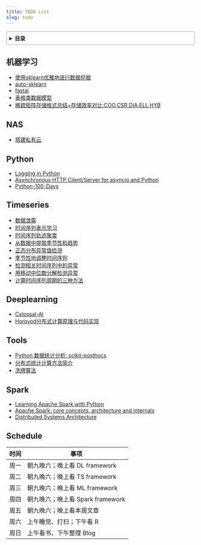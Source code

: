 ```yaml
---
title: TODO List
slug: todo
---
```


<style>
details {
    border: 1px solid #aaa;
    border-radius: 4px;
    padding: .5em .5em 0;
}
summary {
    font-weight: bold;
    margin: -.5em -.5em 0;
    padding: .5em;
}
details[open] {
    padding: .5em;
}
details[open] summary {
    border-bottom: 1px solid #aaa;
    margin-bottom: .5em;
}
</style>

<details><summary>目录</summary><p>

- [机器学习](#机器学习)
- [NAS](#nas)
- [Python](#python)
- [Timeseries](#timeseries)
- [Deeplearning](#deeplearning)
- [Tools](#tools)
- [Spark](#spark)
- [Schedule](#schedule)
</p></details><p></p>

## 机器学习

* [使用sklearn优雅地进行数据挖掘](https://www.cnblogs.com/jasonfreak/p/5448462.html)
* [auto-sklearn](https://automl.github.io/auto-sklearn/master/index.html#)
* [fastai](https://docs.fast.ai/)
* [表格类数据模型](https://zhuanlan.zhihu.com/p/381323980)
* [稀疏矩阵存储格式总结+存储效率对比:COO,CSR,DIA,ELL,HYB](https://www.cnblogs.com/xbinworld/p/4273506.html?utm_source=tuicool&utm_medium=referral)


## NAS

* [搭建私有云](https://mp.weixin.qq.com/s/E9rrjGtV5RJwxvtICgrOxQ)

## Python

* [Logging in Python](https://realpython.com/python-logging/)
* [Asynchronous HTTP Client/Server for asyncio and Python](https://docs.aiohttp.org/en/stable/client_quickstart.html)
* [Python-100-Days](https://github.com/jackfrued/Python-100-Days)

## Timeseries

* [数据泄露](https://www.kaggle.com/code/alexisbcook/data-leakage/tutorial)
* [时间序列表示学习](https://mp.weixin.qq.com/s?__biz=Mzg3NDUwNTM3MA==&mid=2247483863&idx=1&sn=db7a9e15385c8f34bba86b442c5f5f67&chksm=cecef422f9b97d34b9968291a332157524cb9a789452a06673e703b6891971206f0ca58f2178&scene=21#wechat_redirect)
* [时间序列轨迹聚类](https://mp.weixin.qq.com/s?__biz=Mzg3NDUwNTM3MA==&mid=2247490271&idx=1&sn=fd001c5084f679f4f901c2c48204d20b&chksm=ceceef2af9b9663ce90d8ac017b5e425ba4577454617c0044992857da84a42072ace8ee44e59&scene=132#wechat_redirect)
* [从数据中提取季节性和趋势](https://anomaly.io/seasonal-trend-decomposition-in-r/index.html)
* [正态分布异常值检测](https://anomaly.io/anomaly-detection-normal-distribution/index.html)
* [季节性地调整时间序列](https://anomaly.io/seasonally-adjustement-in-r/index.html)
* [检测相关时间序列中的异常](https://anomaly.io/detect-anomalies-in-correlated-time-series/index.html)
* [用移动中位数分解检测异常](https://anomaly.io/anomaly-detection-moving-median-decomposition/index.html)
* [计算时间序列周期的三种方法](https://mp.weixin.qq.com/s/GbhsnrZvMQdOY1k-EclBPw)

## Deeplearning

* [Colossal-AI](https://github.com/hpcaitech/ColossalAI)
* [Horovod分布式计算原理与代码实现](https://mp.weixin.qq.com/s/wNeCGMSRF0jg7yNJ_s6dWw)

## Tools

* [Python 数据统计分析: scikit-posthocs](https://mp.weixin.qq.com/s/m1fT9vxG_0nHIEspmWPPyg)
* [分布式统计计算方法简介](https://mp.weixin.qq.com/s/OOpjBBLVqg77Ao9s6KZ5vg)
* [洗牌算法](https://mp.weixin.qq.com/s/gudVQFhoUi_d3jBNyamYvA)

## Spark

* [ Learning Apache Spark with Python](https://runawayhorse001.github.io/LearningApacheSpark/index.html)
* [Apache Spark: core concepts, architecture and internals](https://datastrophic.io/core-concepts-architecture-and-internals-of-apache-spark/)
* [Distributed Systems Architecture](https://0x0fff.com/category/spark/)

## Schedule

| 时间 | 事项                                             |
|------|--------------------------------------------------|
| 周一 | 朝九晚六；晚上看 DL framework |
| 周二 | 朝九晚六；晚上看 TS framework |
| 周三 | 朝九晚六；晚上看 ML framework |
| 周四 | 朝九晚六；晚上看 Spark framework |
| 周五 | 朝九晚六；晚上看本周文章 |
| 周六 | 上午睡觉、打扫；下午看 R |
| 周日 | 上午看书、下午整理 Blog |
